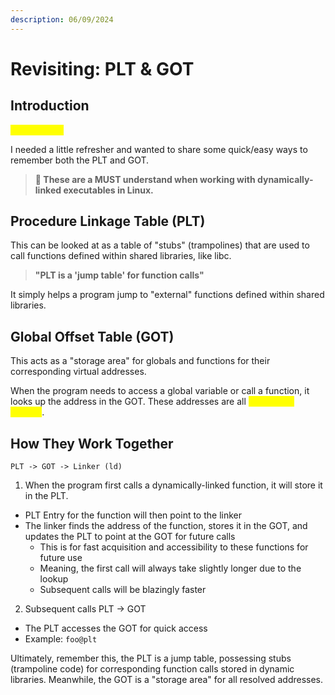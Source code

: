 ```yaml
---
description: 06/09/2024
---
```


# Revisiting: PLT & GOT

## Introduction

<mark style="color:yellow;">**Why revisit?**</mark>

I needed a little refresher and wanted to share some quick/easy ways to remember both the PLT and GOT.

> **🚨 These are a MUST understand when working with dynamically-linked executables in Linux.**

## Procedure Linkage Table (PLT)

This can be looked at as a table of "stubs" (trampolines) that are used to call functions defined within shared libraries, like libc.

> **"PLT is a 'jump table' for function calls"**

It simply helps a program jump to "external" functions defined within shared libraries.

## Global Offset Table (GOT)

This acts as a "storage area" for globals and functions for their corresponding virtual addresses.

When the program needs to access a global variable or call a function, it looks up the address in the GOT. These addresses are all <mark style="color:yellow;">resolved at runtime</mark>.

## How They Work Together

```
PLT -> GOT -> Linker (ld)
```

1. When the program first calls a dynamically-linked function, it will store it in the PLT.

* PLT Entry for the function will then point to the linker
* The linker finds the address of the function, stores it in the GOT, and updates the PLT to point at the GOT for future calls&#x20;
  * This is for fast acquisition and accessibility to these functions for future use
  * Meaning, the first call will always take slightly longer due to the lookup
  * Subsequent calls will be blazingly faster

2. Subsequent calls PLT -> GOT

* The PLT accesses the GOT for quick access
* Example: `foo@plt`

Ultimately, remember this, the PLT is a jump table, possessing stubs (trampoline code) for corresponding function calls stored in dynamic libraries. Meanwhile, the GOT is a "storage area" for all resolved addresses.
